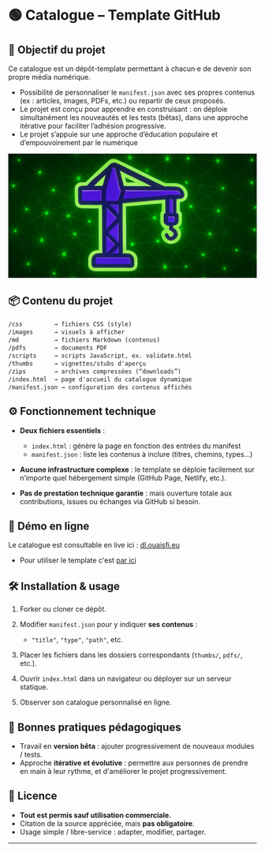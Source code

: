# 🟢 Catalogue – Template GitHub

## 🎯 Objectif du projet

Ce catalogue est un dépôt-template permettant à chacun·e de devenir son propre média numérique.

* Possibilité de personnaliser le `manifest.json` avec ses propres contenus (ex : articles, images, PDFs, etc.) ou repartir de ceux proposés.
* Le projet est conçu pour apprendre en construisant : on déploie simultanément les nouveautés et les tests (bêtas), dans une approche itérative pour faciliter l’adhésion progressive.
* Le projet s’appuie sur une approche d’éducation populaire et d’empouvoirement par le numérique 

![logo](./images/og-default.jpg)

## 📦 Contenu du projet

```text
/css         → fichiers CSS (style)
/images      → visuels à afficher
/md          → fichiers Markdown (contenus)
/pdfs        → documents PDF
/scripts     → scripts JavaScript, ex. validate.html
/thumbs      → vignettes/stubs d'aperçu
/zips        → archives compressées (“downloads”)
/index.html  → page d'accueil du catalogue dynamique
/manifest.json → configuration des contenus affichés
```

## ⚙️ Fonctionnement technique

* **Deux fichiers essentiels** :

  * `index.html` : génère la page en fonction des entrées du manifest
  * `manifest.json` : liste les contenus à inclure (titres, chemins, types…)

* **Aucune infrastructure complexe** : le template se déploie facilement sur n’importe quel hébergement simple (GitHub Page, Netlify, etc.).

* **Pas de prestation technique garantie** : mais ouverture totale aux contributions, issues ou échanges via GitHub si besoin.

## 🚀 Démo en ligne

Le catalogue est consultable en live ici :
[dl.ouaisfi.eu](https://dl.ouaisfi.eu/)

* Pour utiliser le template c'est [par ici](https://github.com/new?template_name=catalogue&template_owner=ouaisfieu)

## 🛠 Installation & usage

1. Forker ou cloner ce dépôt.
2. Modifier `manifest.json` pour y indiquer **ses contenus** :

   * `"title"`, `"type"`, `"path"`, etc.
3. Placer les fichiers dans les dossiers correspondants (`thumbs/`, `pdfs/`, etc.).
4. Ouvrir `index.html` dans un navigateur ou déployer sur un serveur statique.
5. Observer son catalogue personnalisé en ligne.

## 🌱 Bonnes pratiques pédagogiques

* Travail en **version bêta** : ajouter progressivement de nouveaux modules / tests.
* Approche **itérative et évolutive** : permettre aux personnes de prendre en main à leur rythme, et d'améliorer le projet progressivement.

## 📜 Licence

* **Tout est permis sauf utilisation commerciale.**
* Citation de la source appréciée, mais **pas obligatoire**.
* Usage simple / libre-service : adapter, modifier, partager.


---


